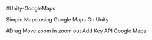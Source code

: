 #Unity-GoogleMaps

Simple Maps using Google Maps On Unity

#Drag Move
zoom in zoom out
Add Key API Google Maps
